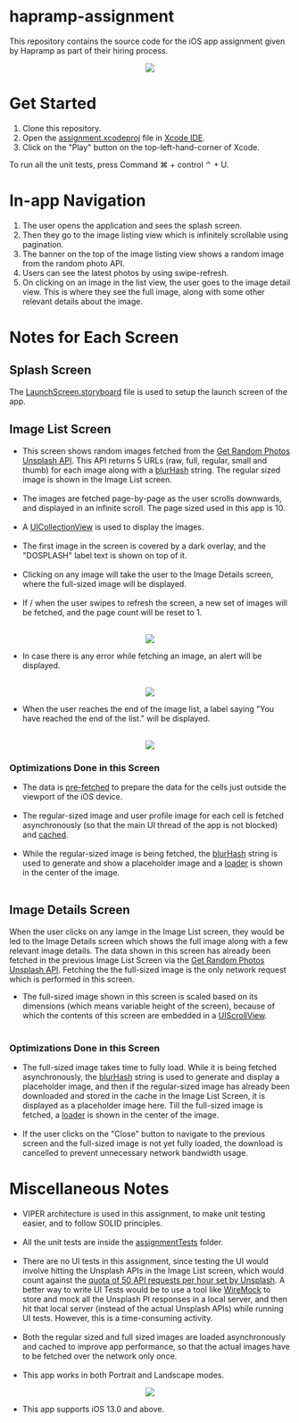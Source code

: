 # hapramp-assignment

This repository contains the source code for the iOS app assignment given by Hapramp as part of their hiring process.

<p align="center">
  <img src="https://github.com/DhruvSaraswat/hapramp-assignment/blob/develop/assignment/assignment/Resources/README_Static_Resources/Initial_GIF.gif">
</p>

# Get Started
1. Clone this repository.
2. Open the <a href="https://github.com/DhruvSaraswat/hapramp-assignment/tree/main/assignment/assignment.xcodeproj">assignment.xcodeproj</a> file in <a href="https://developer.apple.com/xcode/ide/">Xcode IDE</a>.
3. Click on the "Play" button on the top-left-hand-corner of Xcode.

To run all the unit tests, press Command ⌘ + control ⌃ + U.

# In-app Navigation
1. The user opens the application and sees the splash screen.
2. Then they go to the image listing view which is infinitely scrollable using pagination.
3. The banner on the top of the image listing view shows a random image from the random photo API.
4. Users can see the latest photos by using swipe-refresh.
5. On clicking on an image in the list view, the user goes to the image detail view. This is where they see the full image, along with some other relevant details about the image.

# Notes for Each Screen
## Splash Screen
The <a href="https://github.com/DhruvSaraswat/hapramp-assignment/blob/main/assignment/assignment/Base.lproj/LaunchScreen.storyboard">LaunchScreen.storyboard</a> file is used to setup the launch screen of the app.

## Image List Screen
<ul>
  <li>This screen shows random images fetched from the <a href="https://unsplash.com/documentation#get-a-random-photo">Get Random Photos Unsplash API</a>. This API returns 5 URLs (raw, full, regular, small and thumb) for each image along with a <a href="https://github.com/woltapp/blurhash">blurHash</a> string. The regular sized image is shown in the Image List screen.</li><br>
  <li>The images are fetched page-by-page as the user scrolls downwards, and displayed in an infinite scroll. The page sized used in this app is 10.</li><br>
  <li>A <a href="https://developer.apple.com/documentation/uikit/uicollectionview">UICollectionView</a> is used to display the images.</li><br>
  <li>The first image in the screen is covered by a dark overlay, and the "DOSPLASH" label text is shown on top of it.</li><br>
  <li>Clicking on any image will take the user to the Image Details screen, where the full-sized image will be displayed.</li><br>
  <li>If / when the user swipes to refresh the screen, a new set of images will be fetched, and the page count will be reset to 1.</li><br>
</ul>
<p align="center">
  <img src="https://github.com/DhruvSaraswat/hapramp-assignment/blob/develop/assignment/assignment/Resources/README_Static_Resources/Swipe_to_Refresh_Demo.gif">
</p>
<ul>
  <li>In case there is any error while fetching an image, an alert will be displayed.</li><br>
</ul>
<p align="center">
  <img src="https://github.com/DhruvSaraswat/hapramp-assignment/blob/develop/assignment/assignment/Resources/README_Static_Resources/Image_List_Error.gif">
</p>
<ul>
  <li>When the user reaches the end of the image list, a label saying "You have reached the end of the list." will be displayed.</li><br>
</ul>
<p align="center">
  <img src="https://github.com/DhruvSaraswat/hapramp-assignment/blob/develop/assignment/assignment/Resources/README_Static_Resources/End_Of_List_Demo.gif">
</p>

### Optimizations Done in this Screen
<ul>
<li>The data is <a href="https://developer.apple.com/documentation/uikit/uicollectionviewdatasourceprefetching/1771767-collectionview">pre-fetched</a> to prepare the data for the cells just outside the viewport of the iOS device.</li><br>
<li>The regular-sized image and user profile image for each cell is fetched asynchronously (so that the main UI thread of the app is not blocked) and <a href="https://developer.apple.com/documentation/foundation/nscache">cached</a>.</li><br>
<li>While the regular-sized image is being fetched, the <a href="https://github.com/woltapp/blurhash">blurHash</a> string is used to generate and show a placeholder image and a <a href="https://developer.apple.com/documentation/uikit/uiactivityindicatorview">loader</a> is shown in the center of the image.</li><br>
</ul>

## Image Details Screen
When the user clicks on any iamge in the Image List screen, they would be led to the Image Details screen which shows the full image along with a few relevant image details. The data shown in this screen has already been fetched in the previous Image List Screen via the <a href="https://unsplash.com/documentation#get-a-random-photo">Get Random Photos Unsplash API</a>. Fetching the the full-sized image is the only network request which is performed in this screen.
<ul>
<li>The full-sized image shown in this screen is scaled based on its dimensions (which means variable height of the screen), because of which the contents of this screen are embedded in a <a href="https://developer.apple.com/documentation/uikit/uiscrollview">UIScrollView</a>.</li><br>
</ul>

### Optimizations Done in this Screen
<ul>
<li>The full-sized image takes time to fully load. While it is being fetched asynchronously, the <a href="https://github.com/woltapp/blurhash">blurHash</a> string is used to generate and display a placeholder image, and then if the regular-sized image has already been downloaded and stored in the cache in the Image List Screen, it is displayed as a placeholder image here. Till the full-sized image is fetched, a <a href="https://developer.apple.com/documentation/uikit/uiactivityindicatorview">loader</a> is shown in the center of the image.</li><br>
<li>If the user clicks on the "Close" button to navigate to the previous screen and the full-sized image is not yet fully loaded, the download is cancelled to prevent unnecessary network bandwidth usage.</li>
</ul>


# Miscellaneous Notes
<ul>
  <li>VIPER architecture is used in this assignment, to make unit testing easier, and to follow SOLID principles.</li><br>
  <li>All the unit tests are inside the <a href="https://github.com/DhruvSaraswat/hapramp-assignment/tree/main/assignment/assignmentTests">assignmentTests</a> folder.</li><br>
  <li>There are no UI tests in this assignment, since testing the UI would involve hitting the Unsplash APIs in the Image List screen, which would count against the <a href="https://unsplash.com/documentation#rate-limiting">quota of 50 API requests per hour set by Unsplash</a>.
    A better way to write UI Tests would be to use a tool like <a href="http://wiremock.org/">WireMock</a> to store and mock all the Unsplash PI responses in a local server, and then hit that local server (instead of the actual Unsplash APIs) while running UI tests. However, this is a time-consuming activity.</li><br>
  <li>Both the regular sized and full sized images are loaded asynchronously and cached to improve app performance, so that the actual images have to be fetched over the network only once.</li><br>
  <li>This app works in both Portrait and Landscape modes.</li>
</ul>
<p align="center">
  <img src="https://github.com/DhruvSaraswat/hapramp-assignment/blob/develop/assignment/assignment/Resources/README_Static_Resources/Landscape_Mode_Demo.gif">
</p>
<ul>
  <li>This app supports iOS 13.0 and above.</li>
</ul>

